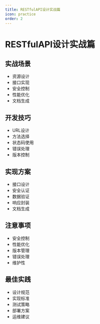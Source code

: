 ```yaml
---
title: RESTfulAPI设计实战篇
icon: practice
order: 2
---
```


# RESTfulAPI设计实战篇

## 实战场景
- 资源设计
- 接口实现
- 安全控制
- 性能优化
- 文档生成

## 开发技巧
- URL设计
- 方法选择
- 状态码使用
- 错误处理
- 版本控制

## 实现方案
- 接口设计
- 安全认证
- 数据验证
- 响应封装
- 文档生成

## 注意事项
- 安全控制
- 性能优化
- 版本管理
- 错误处理
- 维护性

## 最佳实践
- 设计规范
- 实现标准
- 测试策略
- 部署方案
- 运维建议
